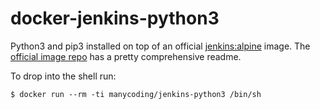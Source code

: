 # docker-jenkins-python3

Python3 and pip3 installed on top of an official [jenkins:alpine](https://hub.docker.com/_/jenkins/) image. The [official image repo](https://github.com/jenkinsci/docker) has a pretty comprehensive readme.

To drop into the shell run:

    $ docker run --rm -ti manycoding/jenkins-python3 /bin/sh
